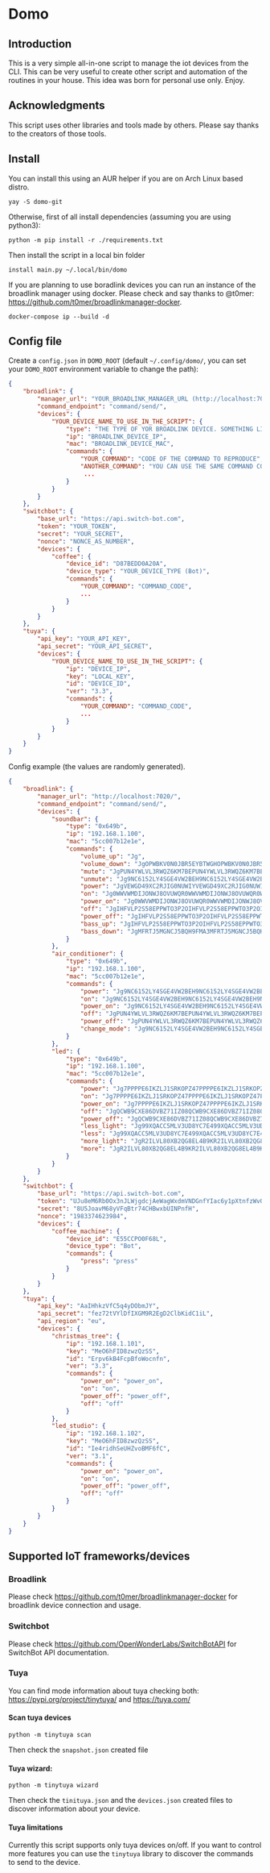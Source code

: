 # Domo

## Introduction
This is a very simple all-in-one script to manage the iot devices from the CLI.
This can be very useful to create other script and automation of the routines in your house.
This idea was born for personal use only. Enjoy.

## Acknowledgments
This script uses other libraries and tools made by others. Please say thanks to the creators of those tools.

## Install

You can install this using an AUR helper if you are on Arch Linux based distro.
```shell
yay -S domo-git
```

Otherwise, first of all install dependencies (assuming you are using python3):
```shell
python -m pip install -r ./requirements.txt
```

Then install the script in a local bin folder
```shell
install main.py ~/.local/bin/domo
```

If you are planning to use boradlink devices you can run an instance of the broadlink manager using docker.
Please check and say thanks to @t0mer: https://github.com/t0mer/broadlinkmanager-docker.
```shell
docker-compose ip --build -d
```

## Config file

Create a `config.json` in `DOMO_ROOT` (default `~/.config/domo/`, you can set your `DOMO_ROOT` environment variable to change the path):

```json
{
    "broadlink": {
        "manager_url": "YOUR_BROADLINK_MANAGER_URL (http://localhost:7020/)",
        "command_endpoint": "command/send/",
        "devices": {
            "YOUR_DEVICE_NAME_TO_USE_IN_THE_SCRIPT": {
                "type": "THE TYPE OF YOR BROADLINK DEVICE. SOMETHING LIKE 0x649b. CHECK: https://github.com/t0mer/broadlinkmanager-docker",
                "ip": "BROADLINK_DEVICE_IP",
                "mac": "BROADLINK_DEVICE_MAC",
                "commands": {
                    "YOUR_COMMAND": "CODE OF THE COMMAND TO REPRODUCE",
                    "ANOTHER_COMMAND": "YOU CAN USE THE SAME COMMAND CODE TO CREATE ALIASES",
                     ...
                }
            }
        }
    },
    "switchbot": {
        "base_url": "https://api.switch-bot.com",
        "token": "YOUR_TOKEN",
        "secret": "YOUR_SECRET",
        "nonce": "NONCE_AS_NUMBER",
        "devices": {
            "coffee": {
                "device_id": "D87BEDD0A20A",
                "device_type": "YOUR_DEVICE_TYPE (Bot)",
                "commands": {
                    "YOUR_COMMAND": "COMMAND_CODE",
                    ...
                }
            }
        }
    },
    "tuya": {
        "api_key": "YOUR_API_KEY",
        "api_secret": "YOUR_API_SECRET",
        "devices": {
            "YOUR_DEVICE_NAME_TO_USE_IN_THE_SCRIPT": {
                "ip": "DEVICE_IP",
                "key": "LOCAL_KEY",
                "id": "DEVICE_ID",
                "ver": "3.3",
                "commands": {
                    "YOUR_COMMAND": "COMMAND_CODE",
                    ...
                }
            }
        }
    }
}
```

Config example (the values are randomly generated).
```json
{
    "broadlink": {
        "manager_url": "http://localhost:7020/",
        "command_endpoint": "command/send/",
        "devices": {
            "soundbar": {
                "type": "0x649b",
                "ip": "192.168.1.100",
                "mac": "5cc007b12e1e",
                "commands": {
                    "volume_up": "Jg",
                    "volume_down": "JgOPWBKV0N0JBR5EYBTWGHOPWBKV0N0JBR5EYBTWGHOPWBKV0N0JBR5EYBTWGHOPWBKV0N0JBR5EYBTWGHOPWBKV0N0JBR5EYBTWGHOPWBKV0N0JBR5EYBTWGHOPWBKV0N0JBR5EYBTWGHOPWBKV0N0JBR5EYBTWGHOPWBKV0N0JBR5EYBTWGHOPWBKV0N0JBR5EYBTWGH==",
                    "mute": "JgPUN4YWLVL3RWQZ6KM7BEPUN4YWLVL3RWQZ6KM7BEPUN4YWLVL3RWQZ6KM7BEPUN4YWLVL3RWQZ6KM7BEPUN4YWLVL3RWQZ6KM7BEPUN4YWLVL3RWQZ6KM7BEPUN4YWLVL3RWQZ6KM7BEPUN4YWLVL3RWQZ6KM7BEPUN4YWLVL3RWQZ6KM7BEPUN4YWLVL3RWQZ6KM7BE==",
                    "unmute": "Jg9NC6152LY4SGE4VW2BEH9NC6152LY4SGE4VW2BEH9NC6152LY4SGE4VW2BEH9NC6152LY4SGE4VW2BEH9NC6152LY4SGE4VW2BEH9NC6152LY4SGE4VW2BEH9NC6152LY4SGE4VW2BEH9NC6152LY4SGE4VW2BEH9NC6152LY4SGE4VW2BEH9NC6152LY4SGE4VW2BEH==",
                    "power": "JgVEWGD49XC2RJIG0NUWIYVEWGD49XC2RJIG0NUWIYVEWGD49XC2RJIG0NUWIYVEWGD49XC2RJIG0NUWIYVEWGD49XC2RJIG0NUWIYVEWGD49XC2RJIG0NUWIYVEWGD49XC2RJIG0NUWIYVEWGD49XC2RJIG0NUWIYVEWGD49XC2RJIG0NUWIYVEWGD49XC2RJIG0NUWIY==",
                    "on": "Jg0WWVWMDIJONWJ8OVUWQR0WWVWMDIJONWJ8OVUWQR0WWVWMDIJONWJ8OVUWQR0WWVWMDIJONWJ8OVUWQR0WWVWMDIJONWJ8OVUWQR0WWVWMDIJONWJ8OVUWQR0WWVWMDIJONWJ8OVUWQR0WWVWMDIJONWJ8OVUWQR0WWVWMDIJONWJ8OVUWQR0WWVWMDIJONWJ8OVUWQR==",
                    "power_on": "Jg0WWVWMDIJONWJ8OVUWQR0WWVWMDIJONWJ8OVUWQR0WWVWMDIJONWJ8OVUWQR0WWVWMDIJONWJ8OVUWQR0WWVWMDIJONWJ8OVUWQR0WWVWMDIJONWJ8OVUWQR0WWVWMDIJONWJ8OVUWQR0WWVWMDIJONWJ8OVUWQR0WWVWMDIJONWJ8OVUWQR0WWVWMDIJONWJ8OVUWQR==",
                    "off": "JgIHFVLP2S58EPPWTO3P2OIHFVLP2S58EPPWTO3P2OIHFVLP2S58EPPWTO3P2OIHFVLP2S58EPPWTO3P2OIHFVLP2S58EPPWTO3P2OIHFVLP2S58EPPWTO3P2OIHFVLP2S58EPPWTO3P2OIHFVLP2S58EPPWTO3P2OIHFVLP2S58EPPWTO3P2OIHFVLP2S58EPPWTO3P2O==",
                    "power_off": "JgIHFVLP2S58EPPWTO3P2OIHFVLP2S58EPPWTO3P2OIHFVLP2S58EPPWTO3P2OIHFVLP2S58EPPWTO3P2OIHFVLP2S58EPPWTO3P2OIHFVLP2S58EPPWTO3P2OIHFVLP2S58EPPWTO3P2OIHFVLP2S58EPPWTO3P2OIHFVLP2S58EPPWTO3P2OIHFVLP2S58EPPWTO3P2O==",
                    "bass_up": "JgIHFVLP2S58EPPWTO3P2OIHFVLP2S58EPPWTO3P2OIHFVLP2S58EPPWTO3P2OIHFVLP2S58EPPWTO3P2OIHFVLP2S58EPPWTO3P2OIHFVLP2S58EPPWTO3P2OIHFVLP2S58EPPWTO3P2OIHFVLP2S58EPPWTO3P2OIHFVLP2S58EPPWTO3P2OIHFVLP2S58EPPWTO3P2O==",
                    "bass_down": "JgMFRTJ5MGNCJ5BQH9FMA3MFRTJ5MGNCJ5BQH9FMA3MFRTJ5MGNCJ5BQH9FMA3MFRTJ5MGNCJ5BQH9FMA3MFRTJ5MGNCJ5BQH9FMA3MFRTJ5MGNCJ5BQH9FMA3MFRTJ5MGNCJ5BQH9FMA3MFRTJ5MGNCJ5BQH9FMA3MFRTJ5MGNCJ5BQH9FMA3MFRTJ5MGNCJ5BQH9FMA3=="
                }
            },
            "air_conditioner": {
                "type": "0x649b",
                "ip": "192.168.1.100",
                "mac": "5cc007b12e1e",
                "commands": {
                    "power": "Jg9NC6152LY4SGE4VW2BEH9NC6152LY4SGE4VW2BEH9NC6152LY4SGE4VW2BEH9NC6152LY4SGE4VW2BEH9NC6152LY4SGE4VW2BEH9NC6152LY4SGE4VW2BEH",
                    "on": "Jg9NC6152LY4SGE4VW2BEH9NC6152LY4SGE4VW2BEH9NC6152LY4SGE4VW2BEH9NC6152LY4SGE4VW2BEH9NC6152LY4SGE4VW2BEH9NC6152LY4SGE4VW2BEH",
                    "power_on": "Jg9NC6152LY4SGE4VW2BEH9NC6152LY4SGE4VW2BEH9NC6152LY4SGE4VW2BEH9NC6152LY4SGE4VW2BEH9NC6152LY4SGE4VW2BEH9NC6152LY4SGE4VW2BEH",
                    "off": "JgPUN4YWLVL3RWQZ6KM7BEPUN4YWLVL3RWQZ6KM7BEPUN4YWLVL3RWQZ6KM7BEPUN4YWLVL3RWQZ6KM7BEPUN4YWLVL3RWQZ6KM7BEPUN4YWLVL3RWQZ6KM7BE",
                    "power_off": "JgPUN4YWLVL3RWQZ6KM7BEPUN4YWLVL3RWQZ6KM7BEPUN4YWLVL3RWQZ6KM7BEPUN4YWLVL3RWQZ6KM7BEPUN4YWLVL3RWQZ6KM7BEPUN4YWLVL3RWQZ6KM7BE",
                    "change_mode": "Jg9NC6152LY4SGE4VW2BEH9NC6152LY4SGE4VW2BEH9NC6152LY4SGE4VW2BEH9NC6152LY4SGE4VW2BEH9NC6152LY4SGE4VW2BEH9NC6152LY4SGE4VW2BEH"
                }
            },
            "led": {
                "type": "0x649b",
                "ip": "192.168.1.100",
                "mac": "5cc007b12e1e",
                "commands": {
                    "power": "Jg7PPPPE6IKZLJ1SRKOPZ47PPPPE6IKZLJ1SRKOPZ47PPPPE6IKZLJ1SRKOPZ47PPPPE6IKZLJ1SRKOPZ47PPPPE6IKZLJ1SRKOPZ47PPPPE6IKZLJ1SRKOPZ4",
                    "on": "Jg7PPPPE6IKZLJ1SRKOPZ47PPPPE6IKZLJ1SRKOPZ47PPPPE6IKZLJ1SRKOPZ47PPPPE6IKZLJ1SRKOPZ47PPPPE6IKZLJ1SRKOPZ47PPPPE6IKZLJ1SRKOPZ4",
                    "power_on": "Jg7PPPPE6IKZLJ1SRKOPZ47PPPPE6IKZLJ1SRKOPZ47PPPPE6IKZLJ1SRKOPZ47PPPPE6IKZLJ1SRKOPZ47PPPPE6IKZLJ1SRKOPZ47PPPPE6IKZLJ1SRKOPZ4",
                    "off": "JgQCWB9CXE86DVBZ71IZ08QCWB9CXE86DVBZ71IZ08QCWB9CXE86DVBZ71IZ08QCWB9CXE86DVBZ71IZ08QCWB9CXE86DVBZ71IZ08QCWB9CXE86DVBZ71IZ08",
                    "power_off": "JgQCWB9CXE86DVBZ71IZ08QCWB9CXE86DVBZ71IZ08QCWB9CXE86DVBZ71IZ08QCWB9CXE86DVBZ71IZ08QCWB9CXE86DVBZ71IZ08QCWB9CXE86DVBZ71IZ08",
                    "less_light": "Jg99XQACC5MLV3UD8YC7E499XQACC5MLV3UD8YC7E499XQACC5MLV3UD8YC7E499XQACC5MLV3UD8YC7E499XQACC5MLV3UD8YC7E499XQACC5MLV3UD8YC7E4",
                    "less": "Jg99XQACC5MLV3UD8YC7E499XQACC5MLV3UD8YC7E499XQACC5MLV3UD8YC7E499XQACC5MLV3UD8YC7E499XQACC5MLV3UD8YC7E499XQACC5MLV3UD8YC7E4",
                    "more_light": "JgR2ILVL80XB2QG8EL4B9KR2ILVL80XB2QG8EL4B9KR2ILVL80XB2QG8EL4B9KR2ILVL80XB2QG8EL4B9KR2ILVL80XB2QG8EL4B9KR2ILVL80XB2QG8EL4B9K",
                    "more": "JgR2ILVL80XB2QG8EL4B9KR2ILVL80XB2QG8EL4B9KR2ILVL80XB2QG8EL4B9KR2ILVL80XB2QG8EL4B9KR2ILVL80XB2QG8EL4B9KR2ILVL80XB2QG8EL4B9K"
                }
            }
        }
    },
    "switchbot": {
        "base_url": "https://api.switch-bot.com",
        "token": "UJu8eM6Rb0Ox3nJLWjgdcjAeWagWxdmVNDGnfYIac6y1pXtnfzWvO2JTEaAnMFVwbHzX0M2Mt7ddZzDrplCbeDOsxG3X7I5I",
        "secret": "8U5JoavM68yVFqBtr74CHBwxbUINPnfH",
        "nonce": "1983374623984",
        "devices": {
            "coffee_machine": {
                "device_id": "E55CCPO0F68L",
                "device_type": "Bot",
                "commands": {
                    "press": "press"
                }
            }
        }
    },
    "tuya": {
        "api_key": "AaIHhkzVfC5q4yDObmJY",
        "api_secret": "fez72tVYlDfIXGM9R2EgD2ClbKidC1iL",
        "api_region": "eu",
        "devices": {
            "christmas_tree": {
                "ip": "192.168.1.101",
                "key": "MeO6hFID8zwzQzSS",
                "id": "Erpv6kB4FcpBfoWocnfn",
                "ver": "3.3",
                "commands": {
                    "power_on": "power_on",
                    "on": "on",
                    "power_off": "power_off",
                    "off": "off"
                }
            },
            "led_studio": {
                "ip": "192.168.1.102",
                "key": "MeO6hFID8zwzQzSS",
                "id": "Ie4ridhSeUHZvoBMF6fC",
                "ver": "3.1",
                "commands": {
                    "power_on": "power_on",
                    "on": "on",
                    "power_off": "power_off",
                    "off": "off"
                }
            }
        }
    }
}
```

## Supported IoT frameworks/devices

### Broadlink
Please check https://github.com/t0mer/broadlinkmanager-docker for broadlink device connection and usage.

### Switchbot
Please check https://github.com/OpenWonderLabs/SwitchBotAPI for SwitchBot API documentation.

### Tuya
You can find mode information about tuya checking both: https://pypi.org/project/tinytuya/ and https://tuya.com/
#### Scan tuya devices
```shell
python -m tinytuya scan
```
Then check the `snapshot.json` created file
#### Tuya wizard:
```shell
python -m tinytuya wizard
```
Then check the `tinituya.json` and the `devices.json` created files to discover information about your device.

#### Tuya limitations
Currently this script supports only tuya devices on/off.
If you want to control more features you can use the `tinytuya` library to discover the commands to send to the device.